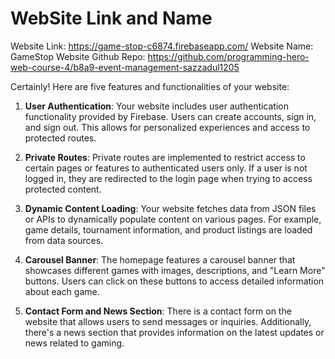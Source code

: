 # WebSite Link and Name

Website Link: https://game-stop-c6874.firebaseapp.com/
Website Name: GameStop
Website Github Repo: https://github.com/programming-hero-web-course-4/b8a9-event-management-sazzadul1205

Certainly! Here are five features and functionalities of your website:

1. **User Authentication**: Your website includes user authentication functionality provided by Firebase. Users can create accounts, sign in, and sign out. This allows for personalized experiences and access to protected routes.

2. **Private Routes**: Private routes are implemented to restrict access to certain pages or features to authenticated users only. If a user is not logged in, they are redirected to the login page when trying to access protected content.

3. **Dynamic Content Loading**: Your website fetches data from JSON files or APIs to dynamically populate content on various pages. For example, game details, tournament information, and product listings are loaded from data sources.

4. **Carousel Banner**: The homepage features a carousel banner that showcases different games with images, descriptions, and "Learn More" buttons. Users can click on these buttons to access detailed information about each game.

5. **Contact Form and News Section**: There is a contact form on the website that allows users to send messages or inquiries. Additionally, there's a news section that provides information on the latest updates or news related to gaming.
